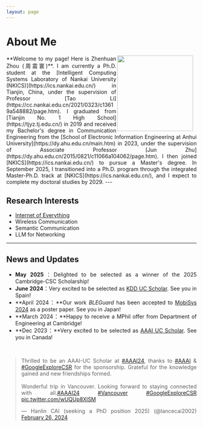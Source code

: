 ```yaml
---
layout: page
---
```


# About Me

<img src="zzh.jpg" align="right" style="margin-right:10px; width:200px;">

<div style="text-align: justify;">
**Welcome to my page! Here is Zhenhuan Zhou (周震寰)**. I am currently a Ph.D. student at the [Intelligent Computing Systems Laboratory of Nankai University (NKICS)](https://ics.nankai.edu.cn/) in Tianjin, China, 
under the supervision of Professor [Tao Li](https://cc.nankai.edu.cn/2021/0323/c13619a548882/page.htm).
I graduated from [Tianjin No. 1 High School](https://tjyz.tj.edu.cn/) in 2019 and received my Bachelor's degree in Communication Engineering 
from the [School of Electronic Information Engineering at Anhui University](https://dy.ahu.edu.cn/main.htm) in 2023, 
under the supervision of Associate Professor [Jun Zhu](https://dy.ahu.edu.cn/2015/0821/c11066a104062/page.htm). 
I then joined [NKICS](https://ics.nankai.edu.cn/) to pursue a Master's degree. 
In September 2025, I transitioned into a Ph.D. program through the integrated Master-Ph.D. track at [NKICS](https://ics.nankai.edu.cn/), 
and I expect to complete my doctoral studies by 2029.
---

## Research Interests

- [Internet of Everything](https://scholar.google.com/citations?view_op=search_authors&hl=zh-CN&mauthors=label:internet_of_everything)
- Wireless Communication
- Semantic Communication
- LLM for Networking

---

## News and Updates

- **May 2025**：Delighted to be selected as a winner of the 2025 Cambridge-CSC Scholarship!
- **June 2024**：Very excited to be selected as [KDD UC Scholar](https://kdd2024.kdd.org/undergraduate-consortium/). See you in Spain!
- **April 2024：**Our work *BLEGuard* has been accepted to [MobiSys 2024](https://www.sigmobile.org/mobisys/2024/) as a poster paper. See you in Japan!
- **March 2024：**Happy to receive a MPhil offer from Department of Engineering at Cambridge!
- **Dec 2023：**Very excited to be selected as [AAAI UC Scholar](https://aaai.org/aaai-conference/undergraduate-consortium-program/). See you in Canada!

<br>

<blockquote class="twitter-tweet"><p lang="en" dir="ltr">Thrilled to be an AAAI-UC Scholar at <a href="https://twitter.com/hashtag/AAAI24?src=hash&amp;ref_src=twsrc%5Etfw">#AAAI24</a>, thanks to <a href="https://twitter.com/hashtag/AAAI?src=hash&amp;ref_src=twsrc%5Etfw">#AAAI</a> &amp; <a href="https://twitter.com/hashtag/GoogleExploreCSR?src=hash&amp;ref_src=twsrc%5Etfw">#GoogleExploreCSR</a> for the sponsorship. Grateful for the knowledge gained and new friendships formed.<br><br>Wonderful trip in Vancouver. Looking forward to staying connected with all.<a href="https://twitter.com/hashtag/AAAI24?src=hash&amp;ref_src=twsrc%5Etfw">#AAAI24</a> <a href="https://twitter.com/hashtag/Vancouver?src=hash&amp;ref_src=twsrc%5Etfw">#Vancouver</a> <a href="https://twitter.com/hashtag/GoogleExploreCSR?src=hash&amp;ref_src=twsrc%5Etfw">#GoogleExploreCSR</a> <a href="https://t.co/wUQUp8XlSM">pic.twitter.com/wUQUp8XlSM</a></p>&mdash; Hanlin CAI (seeking a PhD position 2025) (@lancecai2002) <a href="https://twitter.com/lancecai2002/status/1762210025173344260?ref_src=twsrc%5Etfw">February 26, 2024</a></blockquote> <script async src="https://platform.twitter.com/widgets.js" charset="utf-8"></script>

